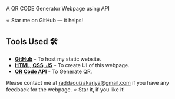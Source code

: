 <p align="justify">A QR CODE Generator Webpage using API</p>
 
:star: Star me on GitHub — it helps!

## Tools Used 🛠️
* [<b>GitHub</b>](https://github.com/) - To host my static website.
* [<b>HTML, CSS, JS</b>](https://www.w3schools.com/css/default.asp) - To create UI of this webpage.
* [<b>QR Code API</b>](https://goqr.me/api/) - To Generate QR.

Please contact me at raddaouizakariya@gmail.com if you have any feedback for the webpage. :star: Star it, if you like it!
